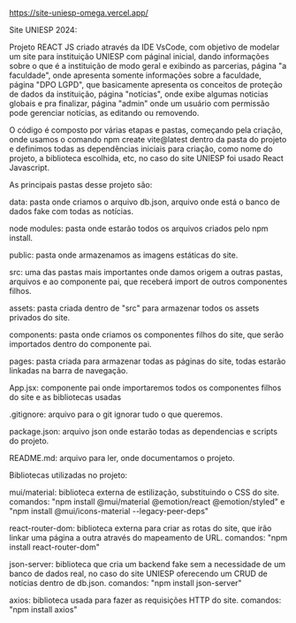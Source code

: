 https://site-uniesp-omega.vercel.app/

Site UNIESP 2024:

Projeto REACT JS criado através da IDE VsCode, com objetivo de modelar um site para instituição UNIESP
com páginal inicial, dando informações sobre o que é a instituição de modo geral e exibindo as parcerias,
página "a faculdade", onde apresenta somente informações sobre a faculdade, página "DPO LGPD", que basicamente
apresenta os conceitos de proteção de dados da instituição, página "notícias", onde exibe algumas noticias globais
e pra finalizar, página "admin" onde um usuário com permissão pode gerenciar notícias, as editando ou removendo.

O código é composto por várias etapas e pastas, começando pela criação, onde usamos o comando npm create vite@latest
dentro da pasta do projeto e definimos todas as dependências iniciais para criação, como nome do projeto, a biblioteca
escolhida, etc, no caso do site UNIESP foi usado React Javascript.

As principais pastas desse projeto são:

data: pasta onde criamos o arquivo db.json, arquivo onde está o banco de dados fake com todas as notícias.

node modules: pasta onde estarão todos os arquivos criados pelo npm install.

public: pasta onde armazenamos as imagens estáticas do site.

src: uma das pastas mais importantes onde damos origem a outras pastas, arquivos e ao componente pai, que receberá
import de outros componentes filhos.

assets: pasta criada dentro de "src" para armazenar todos os assets privados do site.

components: pasta onde criamos os componentes filhos do site, que serão importados dentro do componente pai.

pages: pasta criada para armazenar todas as páginas do site, todas estarão linkadas na barra de navegação.

App.jsx: componente pai onde importaremos todos os componentes filhos do site e as bibliotecas usadas

.gitignore: arquivo para o git ignorar tudo o que queremos.

package.json: arquivo json onde estarão todas as dependencias e scripts do projeto.

README.md: arquivo para ler, onde documentamos o projeto.

Bibliotecas utilizadas no projeto:

mui/material: biblioteca externa de estilização, substituindo o CSS do site.
comandos: "npm install @mui/material @emotion/react @emotion/styled" e "npm install @mui/icons-material --legacy-peer-deps"

react-router-dom: biblioteca externa para criar as rotas do site, que irão linkar uma página a outra através do
mapeamento de URL.
comandos: "npm install react-router-dom"

json-server: biblioteca que cria um backend fake sem a necessidade de um banco de dados real, no caso do site UNIESP
oferecendo um CRUD de notícias dentro de db.json.
comandos: "npm install json-server"

axios: biblioteca usada para fazer as requisições HTTP do site.
comandos: "npm install axios"
